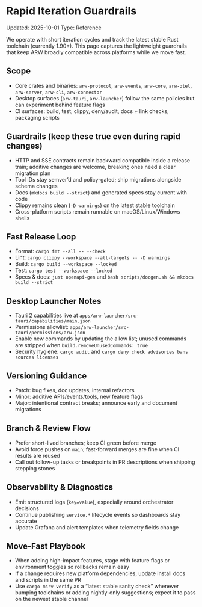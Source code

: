 # Rapid Iteration Guardrails
Updated: 2025-10-01
Type: Reference

We operate with short iteration cycles and track the latest stable Rust toolchain (currently 1.90+). This page captures the lightweight guardrails that keep ARW broadly compatible across platforms while we move fast.

## Scope
- Core crates and binaries: `arw-protocol`, `arw-events`, `arw-core`, `arw-otel`, `arw-server`, `arw-cli`, `arw-connector`
- Desktop surfaces (`arw-tauri`, `arw-launcher`) follow the same policies but can experiment behind feature flags
- CI surfaces: build, test, clippy, deny/audit, docs + link checks, packaging scripts

## Guardrails (keep these true even during rapid changes)
- HTTP and SSE contracts remain backward compatible inside a release train; additive changes are welcome, breaking ones need a clear migration plan
- Tool IDs stay semver’d and policy-gated; ship migrations alongside schema changes
- Docs (`mkdocs build --strict`) and generated specs stay current with code
- Clippy remains clean (`-D warnings`) on the latest stable toolchain
- Cross-platform scripts remain runnable on macOS/Linux/Windows shells

## Fast Release Loop
- Format: `cargo fmt --all -- --check`
- Lint: `cargo clippy --workspace --all-targets -- -D warnings`
- Build: `cargo build --workspace --locked`
- Test: `cargo test --workspace --locked`
- Specs & docs: `just openapi-gen` and `bash scripts/docgen.sh && mkdocs build --strict`

## Desktop Launcher Notes
- Tauri 2 capabilities live at `apps/arw-launcher/src-tauri/capabilities/main.json`
- Permissions allowlist: `apps/arw-launcher/src-tauri/permissions/arw.json`
- Enable new commands by updating the allow list; unused commands are stripped when `build.removeUnusedCommands: true`
- Security hygiene: `cargo audit` and `cargo deny check advisories bans sources licenses`

## Versioning Guidance
- Patch: bug fixes, doc updates, internal refactors
- Minor: additive APIs/events/tools, new feature flags
- Major: intentional contract breaks; announce early and document migrations

## Branch & Review Flow
- Prefer short-lived branches; keep CI green before merge
- Avoid force pushes on `main`; fast-forward merges are fine when CI results are reused
- Call out follow-up tasks or breakpoints in PR descriptions when shipping stepping stones

## Observability & Diagnostics
- Emit structured logs (`key=value`), especially around orchestrator decisions
- Continue publishing `service.*` lifecycle events so dashboards stay accurate
- Update Grafana and alert templates when telemetry fields change

## Move-Fast Playbook
- When adding high-impact features, stage with feature flags or environment toggles so rollbacks remain easy
- If a change requires new platform dependencies, update install docs and scripts in the same PR
- Use `cargo msrv verify` as a “latest stable sanity check” whenever bumping toolchains or adding nightly-only suggestions; expect it to pass on the newest stable channel
